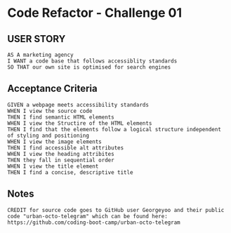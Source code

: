 # Code Refactor - Challenge 01

## USER STORY
    AS A marketing agency
    I WANT a code base that follows accessiblity standards
    SO THAT our own site is optimised for search engines

## Acceptance Criteria 
    GIVEN a webpage meets accessibility standards
    WHEN I view the source code
    THEN I find semantic HTML elements
    WHEN I view the Structire of the HTML elements
    THEN I find that the elements follow a logical structure independent of styling and positioning
    WHEN I view the image elements
    THEN I find accessible alt attributes
    WHEN I view the heading attribites
    THEN they fall in sequential order
    WHEN I view the title element
    THEN I find a concise, descriptive title

## Notes
    CREDIT for source code goes to GitHub user Georgeyoo and their public code "urban-octo-telegram" which can be found here: https://github.com/coding-boot-camp/urban-octo-telegram
